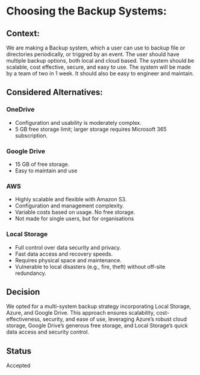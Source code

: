 # Choosing the Backup Systems:

## **Context:**
We are making a Backup system, which a user can use to backup file or directories periodically, or triggred by an event.
The user should have multiple backup options, both local and cloud based.
The system should be scalable, cost effective, secure, and easy to use.
The system will be made by a team of two in 1 week. It should also be easy to engineer and maintain.

## Considered Alternatives:
### OneDrive
- Configuration and usability is moderately complex.
- 5 GB free storage limit; larger storage requires Microsoft 365 subscription.

### Google Drive
- 15 GB of free storage.
- Easy to maintain and use

### AWS
- Highly scalable and flexible with Amazon S3.
- Configuration and management complexity.
- Variable costs based on usage. No free storage.
- Not made for single users, but for organisations
  
### Local Storage
- Full control over data security and privacy.
- Fast data access and recovery speeds.
- Requires physical space and maintenance.
- Vulnerable to local disasters (e.g., fire, theft) without off-site redundancy.

## Decision
We opted for a multi-system backup strategy incorporating Local Storage, Azure, and Google Drive. This approach ensures scalability, cost-effectiveness, security, and ease of use, leveraging Azure’s robust cloud storage, Google Drive’s generous free storage, and Local Storage’s quick data access and security control.

## Status
Accepted
